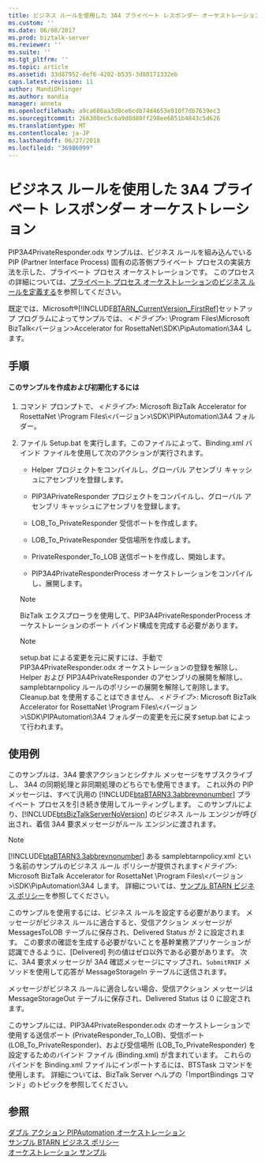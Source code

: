 ```yaml
---
title: ビジネス ルールを使用した 3A4 プライベート レスポンダー オーケストレーション |Microsoft Docs
ms.custom: ''
ms.date: 06/08/2017
ms.prod: biztalk-server
ms.reviewer: ''
ms.suite: ''
ms.tgt_pltfrm: ''
ms.topic: article
ms.assetid: 33d87952-def6-4202-b535-3d80171332eb
caps.latest.revision: 11
author: MandiOhlinger
ms.author: mandia
manager: anneta
ms.openlocfilehash: a9ca606aa3d8ce6cdb74d4653e910f7db7639ec3
ms.sourcegitcommit: 266308ec5c6a9d8d80ff298ee6051b4843c5d626
ms.translationtype: MT
ms.contentlocale: ja-JP
ms.lasthandoff: 06/27/2018
ms.locfileid: "36986099"
---
```

# <a name="3a4-private-responder-orchestration-using-a-business-rule"></a>ビジネス ルールを使用した 3A4 プライベート レスポンダー オーケストレーション
PIP3A4PrivateResponder.odx サンプルは、ビジネス ルールを組み込んでいる PIP (Partner Interface Process) 固有の応答側プライベート プロセスの実装方法を示した、プライベート プロセス オーケストレーションです。 このプロセスの詳細については、[プライベート プロセス オーケストレーションのビジネス ルールを定義する](../../adapters-and-accelerators/accelerator-rosettanet/defining-a-business-rule-for-a-private-process-orchestration.md)を参照してください。  
  
 既定では、Microsoft®[!INCLUDE[BTARN_CurrentVersion_FirstRef](../../includes/btarn-currentversion-firstref-md.md)]セットアップ プログラムによってサンプルでは、 \<*ドライブ*\>: \Program Files\Microsoft BizTalk\<バージョン\>Accelerator for RosettaNet\SDK\PipAutomation\3A4 します。  
  
## <a name="procedures"></a>手順  
  
#### <a name="to-build-and-initialize-this-sample"></a>このサンプルを作成および初期化するには  
  
1.  コマンド プロンプトで、 *\<ドライブ\>*: Microsoft BizTalk Accelerator for RosettaNet \Program Files\\<バージョン\>\SDK\PIPAutomation\3A4 フォルダー。  
  
2.  ファイル Setup.bat を実行します。このファイルによって、Binding.xml バインド ファイルを使用して次のアクションが実行されます。  
  
    -   Helper プロジェクトをコンパイルし、グローバル アセンブリ キャッシュにアセンブリを登録します。  
  
    -   PIP3APrivateResponder プロジェクトをコンパイルし、グローバル アセンブリ キャッシュにアセンブリを登録します。  
  
    -   LOB_To_PrivateResponder 受信ポートを作成します。  
  
    -   LOB_To_PrivateResponder 受信場所を作成します。  
  
    -   PrivateResponder_To_LOB 送信ポートを作成し、開始します。  
  
    -   PIP3A4PrivateResponderProcess オーケストレーションをコンパイルし、展開します。  
  
    > [!NOTE]
    >  BizTalk エクスプローラを使用して、PIP3A4PrivateResponderProcess オーケストレーションのポート バインド構成を完成する必要があります。  
  
    > [!NOTE]
    >  setup.bat による変更を元に戻すには、手動で PIP3A4PrivateResponder.odx オーケストレーションの登録を解除し、Helper および PIP3A4PrivateResponder のアセンブリの展開を解除し、samplebtarnpolicy ルールのポリシーの展開を解除して削除します。 Cleanup.bat を使用することはできません、 *\<ドライブ\>*: Microsoft BizTalk Accelerator for RosettaNet \Program Files\\<バージョン\>\SDK\PIPAutomation\3A4 フォルダーの変更を元に戻すsetup.bat によって行われます。  
  
## <a name="demonstrates"></a>使用例  
 このサンプルは、3A4 要求アクションとシグナル メッセージをサブスクライブし、 3A4 の同期処理と非同期処理のどちらでも使用できます。 これ以外の PIP メッセージは、すべて汎用の [!INCLUDE[btaBTARN3.3abbrevnonumber](../../includes/btabtarn3-3abbrevnonumber-md.md)] プライベート プロセスを引き続き使用してルーティングします。 このサンプルにより、[!INCLUDE[btsBizTalkServerNoVersion](../../includes/btsbiztalkservernoversion-md.md)] のビジネス ルール エンジンが呼び出され、着信 3A4 要求メッセージがルール エンジンに渡されます。  
  
> [!NOTE]
>  [!INCLUDE[btaBTARN3.3abbrevnonumber](../../includes/btabtarn3-3abbrevnonumber-md.md)] ある samplebtarnpolicy.xml という名前のサンプルのビジネス ルール ポリシーが提供されます\<*ドライブ*\>: Microsoft BizTalk Accelerator for RosettaNet \Program Files\\<バージョン\>\SDK\PipAutomation\3A4 します。 詳細については、[サンプル BTARN ビジネス ポリシー](../../adapters-and-accelerators/accelerator-rosettanet/sample-btarn-business-policy.md)を参照してください。  
  
 このサンプルを使用するには、ビジネス ルールを設定する必要があります。 メッセージがビジネス ルールに適合すると、受信アクション メッセージが MessagesToLOB テーブルに保存され、Delivered Status が 2 に設定されます。 この要求の確認を生成する必要がないことを基幹業務アプリケーションが認識できるように、[Delivered] 列の値はゼロ以外である必要があります。 次に、3A4 要求メッセージが 3A4 確認メッセージにマップされ、`SubmitRNIF` メソッドを使用して応答が MessageStorageIn テーブルに送信されます。  
  
 メッセージがビジネス ルールに適合しない場合、受信アクション メッセージは MessageStorageOut テーブルに保存され、Delivered Status は 0 に設定されます。  
  
 このサンプルには、PIP3A4PrivateResponder.odx のオーケストレーションで使用する送信ポート (PrivateResponder_To_LOB)、受信ポート (LOB_To_PrivateResponder)、および受信場所 (LOB_To_PrivateResponder) を設定するためのバインド ファイル (Binding.xml) が含まれています。 これらのバインドを Binding.xml ファイルにインポートするには、BTSTask コマンドを使用します。 詳細については、BizTalk Server ヘルプの「ImportBindings コマンド」のトピックを参照してください。  
  
## <a name="see-also"></a>参照  
 [ダブル アクション PIPAutomation オーケストレーション](../../adapters-and-accelerators/accelerator-rosettanet/double-action-pipautomation-orchestration.md)   
 [サンプル BTARN ビジネス ポリシー](../../adapters-and-accelerators/accelerator-rosettanet/sample-btarn-business-policy.md)   
 [オーケストレーション サンプル](../../adapters-and-accelerators/accelerator-rosettanet/orchestration-samples.md)